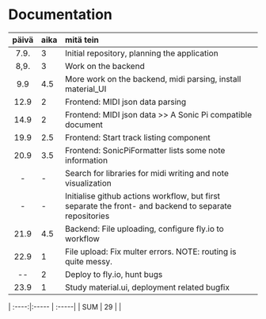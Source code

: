 # Documentation

| päivä | aika  | mitä tein  |
| :----:|:----- | :-----|
| 7.9.	| 3     | Initial repository, planning the application |
| 8,9.  | 3     | Work on the backend |
| 9.9   | 4.5   | More work on the backend, midi parsing, install material_UI|
| 12.9  | 2     | Frontend: MIDI json data parsing |
| 14.9  | 2     | Frontend: MIDI json data >> A Sonic Pi compatible document |
| 19.9  | 2.5   | Frontend: Start track listing component |
| 20.9  | 3.5   | Frontend: SonicPiFormatter lists some note information|
| -  | -     | Search for libraries for midi writing and note visualization|
| -  | -     | Initialise github actions workflow, but first separate the front- and backend to separate repositories  |
| 21.9  | 4.5   | Backend: File uploading, configure fly.io to workflow|
| 22.9  | 1     | File upload: Fix multer errors. NOTE: routing is quite messy.|
| --	| 2	| Deploy to fly.io, hunt bugs |
| 23.9	| 1	| Study material.ui, deployment related bugfix |

| :----:|:----- | :-----|
| SUM   | 29  |  | 
